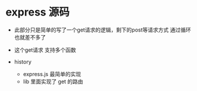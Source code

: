 # express 源码 
- 此部分只是简单的写了一个get请求的逻辑，剩下的post等请求方式 通过循环也就差不多了
- 这个get请求 支持多个函数

- history
  - express.js  最简单的实现
  - lib 里面实现了 get 的路由
